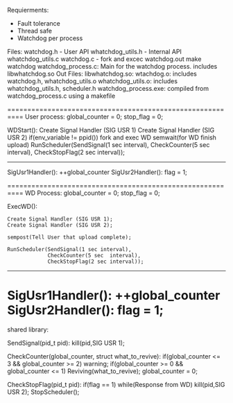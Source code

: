 Requierments:

- Fault tolerance
- Thread safe
- Watchdog per process

Files:
watchdog.h - User API
whatchdog_utils.h - Internal API
whatchdog_utils.c
watchdog.c - fork and excec watchdog.out
make watchdog
watchdog_process.c: Main for the watchdog process. includes libwhatchdog.so
Out Files:
libwhatchdog.so:
wtachdog.o: includes watchdog.h, whatchdog_utils.o
whatchdog_utils.o: includes whatchdog_utils.h, scheduler.h
watchdog_process.exe: compiled from watchdog_process.c using a makefile

==========================================================
User process:
global_counter = 0;
stop_flag = 0;

WDStart():
Create Signal Handler (SIG USR 1)
Create Signal Handler (SIG USR 2)
if(env_variable != ppid())
fork and exec WD
semwait(for WD finish upload)
RunScheduler(SendSignal(1 sec interval),
CheckCounter(5 sec interval),
CheckStopFlag(2 sec interval));

---

SigUsr1Handler():
++global_counter
SigUsr2Handler():
flag = 1;

==========================================================
WD Process:
global_counter = 0;
stop_flag = 0;

ExecWD():

    Create Signal Handler (SIG USR 1);
    Create Signal Handler (SIG USR 2);

    sempost(Tell User that upload complete);

    RunScheduler(SendSignal(1 sec interval),
    			 CheckCounter(5 sec  interval),
    			 CheckStopFlag(2 sec interval));

---

SigUsr1Handler():
++global_counter
SigUsr2Handler():
flag = 1;
============================================================
shared library:

SendSignal(pid_t pid):
kill(pid,SIG USR 1);

CheckCounter(global_counter, struct what_to_revive):
if(global_counter <= 3 && global_counter >= 2)
warning;
if(global_counter >= 0 && global_counter <= 1)
Reviving(what_to_revive);
global_counter = 0;

CheckStopFlag(pid_t pid):
if(flag == 1)
while(Response from WD)
kill(pid,SIG USR 2);
StopScheduler();
